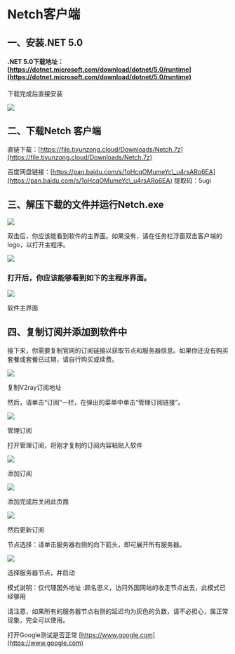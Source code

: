 # Netch客户端

## 一、安装.NET 5.0 <a href="#yi-an-zhuang-net-50" id="yi-an-zhuang-net-50"></a>

#### .NET 5.0下载地址：[https://dotnet.microsoft.com/download/dotnet/5.0/runtime](https://dotnet.microsoft.com/download/dotnet/5.0/runtime)

下载完成后直接安装

![](https://gblobscdn.gitbook.com/assets%2F-MZLH6c4OwkK2u-QUq7C%2F-MZNkd2JNd2W6CSd10cp%2F-MZNrBVzpVvGdmh4d_1v%2F.net5.0.png?alt=media&token=ce691e52-50e3-4904-9b85-38853ff2b5a4)

## 二、下载Netch 客户端 <a href="#er-xia-zai-netch-ke-hu-duan" id="er-xia-zai-netch-ke-hu-duan"></a>

​直链下载：[https://file.tiyunzong.cloud/Downloads/Netch.7z](https://file.tiyunzong.cloud/Downloads/Netch.7z)

百度网盘链接：[https://pan.baidu.com/s/1oHcqOMumeYc\_u4rsARo6EA](https://pan.baidu.com/s/1oHcqOMumeYc\_u4rsARo6EA) 提取码：5ugi

## 三、解压下载的文件并运行Netch.exe <a href="#san-jie-ya-xia-zai-de-wen-jian-bing-yun-hang-netchexe" id="san-jie-ya-xia-zai-de-wen-jian-bing-yun-hang-netchexe"></a>

![](https://gblobscdn.gitbook.com/assets%2F-MZLH6c4OwkK2u-QUq7C%2F-MZNwDkKM20fsM5Dje38%2F-MZNwLwsV7kUip-HWaKE%2FQQ%E6%88%AA%E5%9B%BE20210428224540.png?alt=media\&token=f714b1ad-0b71-4c4a-a585-95b822fc7e53)

双击后，你应该能看到软件的主界面。如果没有，请在任务栏浮窗双击客户端的logo，以打开主程序。

![](https://gblobscdn.gitbook.com/assets%2F-MZLH6c4OwkK2u-QUq7C%2F-MZNwOBj3sObIlDbWRSU%2F-MZNwkiuUqane8H4aqyO%2FQQ%E6%88%AA%E5%9B%BE20210428224720.png?alt=media\&token=37a48a44-4cdd-4d7d-abd7-0502483462f4)

### 打开后，你应该能够看到如下的主程序界面。 <a href="#da-kai-hou-ni-ying-gai-neng-gou-kan-dao-ru-xia-de-zhu-cheng-xu-jie-mian" id="da-kai-hou-ni-ying-gai-neng-gou-kan-dao-ru-xia-de-zhu-cheng-xu-jie-mian"></a>

![](https://gblobscdn.gitbook.com/assets%2F-MZLH6c4OwkK2u-QUq7C%2F-MZNwOBj3sObIlDbWRSU%2F-MZNzA23F0mdGmZeI-fU%2FQQ%E6%88%AA%E5%9B%BE20210428224841.png?alt=media\&token=52ad9e61-f79b-4796-853d-fbdb0fed4561)

软件主界面

## 四、复制订阅并添加到软件中 <a href="#si-fu-zhi-ding-yue-bing-tian-jia-dao-ruan-jian-zhong" id="si-fu-zhi-ding-yue-bing-tian-jia-dao-ruan-jian-zhong"></a>

接下来，你需要复制官网的订阅链接以获取节点和服务器信息。如果你还没有购买套餐或套餐已过期，请自行购买或续费。

![](https://gblobscdn.gitbook.com/assets%2F-MZLH6c4OwkK2u-QUq7C%2F-MZNwOBj3sObIlDbWRSU%2F-MZNzsyvjYSarnMALK7f%2FQQ%E6%88%AA%E5%9B%BE20210428224953.png?alt=media\&token=acfe32dc-61d6-4e20-8cba-e4080492ce65)

复制V2ray订阅地址

然后，请单击“订阅”一栏，在弹出的菜单中单击“管理订阅链接”。

![](https://gblobscdn.gitbook.com/assets%2F-MZLH6c4OwkK2u-QUq7C%2F-MZNwOBj3sObIlDbWRSU%2F-MZO-6hEMZOoRKQcIfJe%2Fimage.png?alt=media\&token=ea5b05da-166c-4caa-a2c4-adf7f861b17c)

管理订阅

打开管理订阅，将刚才复制的订阅内容粘贴入软件

![](https://gblobscdn.gitbook.com/assets%2F-MZLH6c4OwkK2u-QUq7C%2F-MZNwOBj3sObIlDbWRSU%2F-MZO-VUd-dAOM0UMUGRZ%2FQQ%E6%88%AA%E5%9B%BE20210428225145.png?alt=media\&token=4b866550-ddfa-4edf-a0d9-c18b47930804)

添加订阅

![](https://gblobscdn.gitbook.com/assets%2F-MZLH6c4OwkK2u-QUq7C%2F-MZNwOBj3sObIlDbWRSU%2F-MZO-cCuti9HRt0HKjTN%2FQQ%E6%88%AA%E5%9B%BE20210428225342.png?alt=media\&token=ccd88181-c961-456e-9825-51cac09e297d)

添加完成后关闭此页面

![](https://gblobscdn.gitbook.com/assets%2F-MZLH6c4OwkK2u-QUq7C%2F-MZNwOBj3sObIlDbWRSU%2F-MZO-l82w1ORESaiO7me%2Fimage%20(1).png?alt=media&token=f9f60772-1ec0-494f-9b90-565cbb43ee4c)

然后更新订阅

节点选择：请单击服务器右侧的向下箭头，即可展开所有服务器。

![](https://gblobscdn.gitbook.com/assets%2F-MZLH6c4OwkK2u-QUq7C%2F-MZNwOBj3sObIlDbWRSU%2F-MZO1BItr7TdrvWwqfsc%2FQQ%E6%88%AA%E5%9B%BE20210428231050.png?alt=media\&token=f115837f-6196-406e-963c-f6a188858a3b)

选择服务器节点，并启动

模式说明：仅代理国外地址 :顾名思义，访问外国网站的收走节点出去，此模式已经够用

请注意，如果所有的服务器节点右侧的延迟均为灰色的负数，请不必担心，属正常现象，完全可以使用。

打开Google测试是否正常 [https://www.google.com](https://www.google.com)​

​


